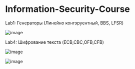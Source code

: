 # Information-Security-Course

Lab1: Генераторы (Линейно конгэруентный, BBS, LFSR)

![image](https://user-images.githubusercontent.com/65816571/114615801-c6e3ea00-9cae-11eb-8e4f-3670afcfe1ba.png)


Lab4: Шифрование текста (ECB,CBC,OFB,CFB)

![image](https://user-images.githubusercontent.com/65816571/114614947-cd259680-9cad-11eb-8abf-1503560bf810.png)

![image](https://user-images.githubusercontent.com/65816571/114614970-d0b91d80-9cad-11eb-8af6-8aab1ba1e18e.png)

